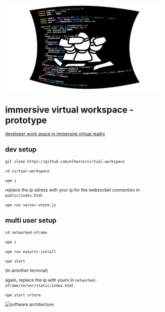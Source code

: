 ![virtual workspace logo](https://github.com/elhenro/virtual-workspace/raw/master/logo.jpg "virtual workspace")


# immersive virtual workspace - prototype

[developer work space in immersive virtual reality](https://docs.google.com/document/d/1vtMmGNmNE933sKq1ePe0wcpHWbFTvI9m9ISGGGPY3WQ)

## dev setup

`git clone https://github.com/elhenro/virtual-workspace`

`cd virtual-workspace`

`npm i`

replace the ip adress with your ip for the websocket connection in `public/index.html` 

`npm run server-xterm.js`

## multi user setup

`cd networked-aframe`

`npm i`

`npm run easyrtc-install`

`npm start`

(in antother terminal)

again, replace the ip with yours in `networked-aframe/server/static/index.html` 

`npm start vrterm`


![software architecture](https://github.com/elhenro/virtual-workspace/raw/master/software-architecture.png "software architcture")
